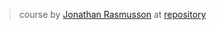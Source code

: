 > course by [Jonathan Rasmusson](https://github.com/jrasmusson)
> at [repository](https://github.com/jrasmusson/ios-starter-kit/blob/master/basics/UITextField/UITextField.md)
